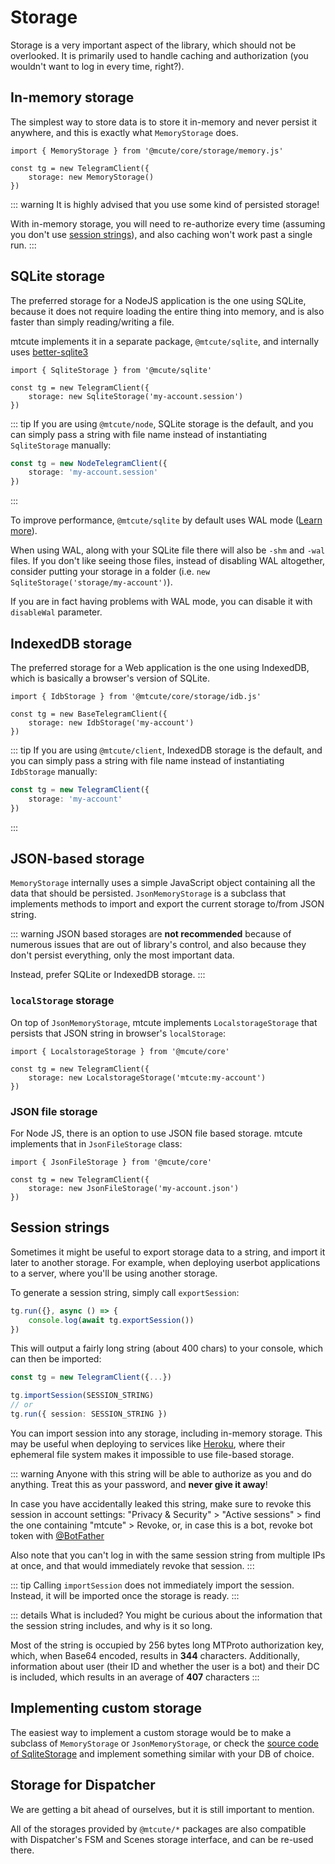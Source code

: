 # Storage

Storage is a very important aspect of the library,
which should not be overlooked. It is primarily used to
handle caching and authorization (you wouldn't want to
log in every time, right?).

## In-memory storage

The simplest way to store data is to store it in-memory
and never persist it anywhere, and this is exactly
what `MemoryStorage` does.

```ts{4}
import { MemoryStorage } from '@mcute/core/storage/memory.js'

const tg = new TelegramClient({
    storage: new MemoryStorage()
})
```

::: warning
It is highly advised that you use some kind of persisted storage!

With in-memory storage, you will need to re-authorize every time
(assuming you don't use [session strings](#session-strings)),
and also caching won't work past a single run.
:::

## SQLite storage

The preferred storage for a NodeJS application is the one using SQLite,
because it does not require loading the entire thing into memory, and
is also faster than simply reading/writing a file.

mtcute implements it in a separate package, `@mtcute/sqlite`, and internally
uses [better-sqlite3](https://www.npmjs.com/package/better-sqlite3)

```ts{4}
import { SqliteStorage } from '@mcute/sqlite'

const tg = new TelegramClient({
    storage: new SqliteStorage('my-account.session')
})
```

::: tip
If you are using `@mtcute/node`, SQLite storage is the default,
and you can simply pass a string with file name instead
of instantiating `SqliteStorage` manually:

```ts
const tg = new NodeTelegramClient({
    storage: 'my-account.session'
})
```
:::

To improve performance, `@mtcute/sqlite` by default uses
WAL mode ([Learn more](https://github.com/JoshuaWise/better-sqlite3/blob/master/docs/performance.md)).

When using WAL, along with your SQLite file there will also
be `-shm` and `-wal` files. If you don't like seeing those files,
instead of disabling WAL altogether, consider putting your storage in a folder
(i.e. `new SqliteStorage('storage/my-account')`).

If you are in fact having problems with WAL mode, you can disable it
with `disableWal` parameter.


## IndexedDB storage

The preferred storage for a Web application is the one using IndexedDB,
which is basically a browser's version of SQLite.

```ts{4}
import { IdbStorage } from '@mtcute/core/storage/idb.js'

const tg = new BaseTelegramClient({
    storage: new IdbStorage('my-account')
})
```

::: tip
If you are using `@mtcute/client`, IndexedDB storage is the default,
and you can simply pass a string with file name instead
of instantiating `IdbStorage` manually:

```ts
const tg = new TelegramClient({
    storage: 'my-account'
})
```
:::


## JSON-based storage

`MemoryStorage` internally uses a simple JavaScript object
containing all the data that should be persisted.
`JsonMemoryStorage` is a subclass that implements methods
to import and export the current storage to/from JSON string.

::: warning
JSON based storages are **not recommended** because of numerous issues
that are out of library's control, and also because they don't persist
everything, only the most important data.

Instead, prefer SQLite or IndexedDB storage.
:::

### `localStorage` storage

On top of `JsonMemoryStorage`, mtcute implements `LocalstorageStorage`
that persists that JSON string in browser's `localStorage`:

```ts{4}
import { LocalstorageStorage } from '@mcute/core'

const tg = new TelegramClient({
    storage: new LocalstorageStorage('mtcute:my-account')
})
```

### JSON file storage

For Node JS, there is an option to use JSON file based storage.
mtcute implements that in `JsonFileStorage` class:

```ts{4}
import { JsonFileStorage } from '@mcute/core'

const tg = new TelegramClient({
    storage: new JsonFileStorage('my-account.json')
})
```

## Session strings

Sometimes it might be useful to export storage data to a string, and
import it later to another storage. For example, when deploying userbot
applications to a server, where you'll be using another storage.

To generate a session string, simply call `exportSession`:

```ts
tg.run({}, async () => {
    console.log(await tg.exportSession())
})
```

This will output a fairly long string (about 400 chars) to your console,
which can then be imported:

```ts
const tg = new TelegramClient({...})

tg.importSession(SESSION_STRING)
// or
tg.run({ session: SESSION_STRING })
```

You can import session into any storage, including in-memory storage.
This may be useful when deploying to services like [Heroku](https://www.heroku.com),
where their ephemeral file system makes it impossible to use file-based storage.

::: warning
Anyone with this string will be able to authorize as you and do anything.
Treat this as your password, and **never give it away**!

In case you have accidentally leaked this string, make sure to revoke
this session in account settings: "Privacy & Security" > "Active sessions" >
find the one containing "mtcute" > Revoke, or, in case this is a bot,
revoke bot token with [@BotFather](https://t.me/botfather)

Also note that you can't log in with the same session
string from multiple IPs at once, and that would immediately
revoke that session.
:::

::: tip
Calling `importSession` does not immediately import the session.
Instead, it will be imported once the storage is ready.
:::

::: details What is included?
You might be curious about the information that the session
string includes, and why is it so long.

Most of the string is occupied by 256 bytes long
MTProto authorization key, which, when Base64 encoded,
results in **344** characters. Additionally, information
about user (their ID and whether the user is a bot) and their DC
is included, which results in an average of **407** characters
:::

## Implementing custom storage

The easiest way to implement a custom storage would be to
make a subclass of `MemoryStorage` or `JsonMemoryStorage`,
or check the [source code of SqliteStorage](https://github.com/mtcute/mtcute/blob/master/packages/sqlite/src/index.ts)
and implement something similar with your DB of choice.

## Storage for Dispatcher

We are getting a bit ahead of ourselves, but it is still important
to mention.

All of the storages provided by `@mtcute/*` packages are also compatible with
Dispatcher's FSM and Scenes storage interface, and can be re-used there.

